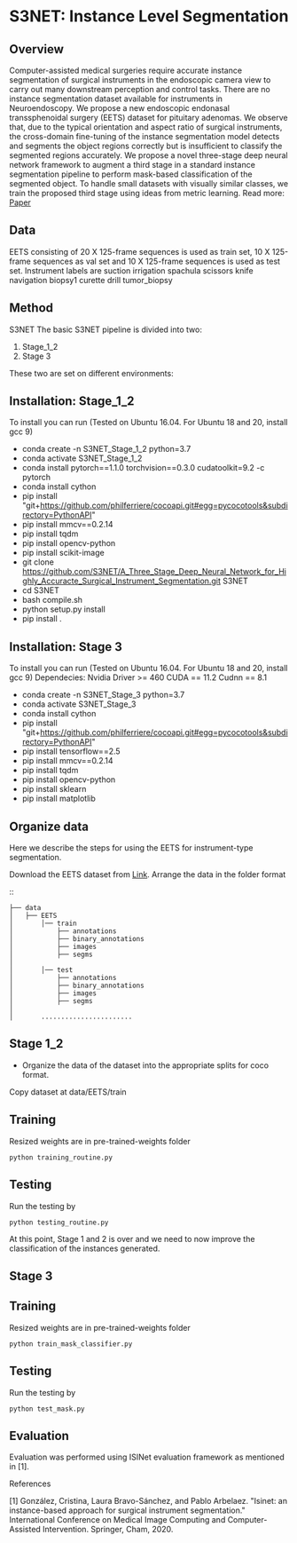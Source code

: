 
S3NET: Instance Level Segmentation
===========================================

Overview
--------
Computer-assisted medical surgeries require accurate instance segmentation of surgical instruments in the endoscopic camera view to carry out many downstream perception and control tasks. There are no instance segmentation dataset available for instruments in Neuroendoscopy. We propose a new endoscopic endonasal transsphenoidal surgery (EETS) dataset for pituitary adenomas. We observe that, due to the typical orientation and aspect ratio of surgical instruments, the cross-domain fine-tuning of the instance segmentation model detects and segments the object regions correctly but is insufficient to classify the segmented regions accurately. 
We propose a novel three-stage deep neural network framework to augment a third stage in a standard instance segmentation pipeline to perform mask-based classification of the segmented object. To handle small datasets with visually similar classes, we train the proposed third stage using ideas from metric learning.
Read more: [Paper]()

Data
----
EETS consisting of 20 X 125-frame sequences is used as train set, 10 X 125-frame sequences as val set and 10 X 125-frame sequences is used as test set.
Instrument labels are 
suction
irrigation
spachula
scissors
knife
navigation
biopsy1
curette
drill
tumor_biopsy


Method
------
S3NET
The basic S3NET pipeline is divided into two:
1) Stage_1_2
3) Stage 3

These two are set on different environments:

Installation: Stage_1_2
------------
To install you can run
(Tested on Ubuntu 16.04. For Ubuntu 18 and 20, install gcc 9)

* conda create -n S3NET_Stage_1_2 python=3.7
* conda activate S3NET_Stage_1_2
* conda install pytorch==1.1.0 torchvision==0.3.0 cudatoolkit=9.2 -c pytorch
* conda install cython
* pip install "git+https://github.com/philferriere/cocoapi.git#egg=pycocotools&subdirectory=PythonAPI"
* pip install mmcv==0.2.14
* pip install tqdm
* pip install opencv-python
* pip install scikit-image
* git clone https://github.com/S3NET/A_Three_Stage_Deep_Neural_Network_for_Highly_Accuracte_Surgical_Instrument_Segmentation.git S3NET
* cd S3NET
* bash compile.sh
* python setup.py install
* pip install .

Installation: Stage 3
------------
To install you can run
(Tested on Ubuntu 16.04. For Ubuntu 18 and 20, install gcc 9)
Dependecies:
Nvidia Driver >= 460
CUDA == 11.2
Cudnn == 8.1

* conda create -n S3NET_Stage_3 python=3.7
* conda activate S3NET_Stage_3
* conda install cython
* pip install "git+https://github.com/philferriere/cocoapi.git#egg=pycocotools&subdirectory=PythonAPI"
* pip install tensorflow==2.5
* pip install mmcv==0.2.14
* pip install tqdm
* pip install opencv-python
* pip install sklearn
* pip install matplotlib


Organize data
----------

Here we describe the steps for using the EETS for instrument-type segmentation.

Download the EETS dataset from [Link](https://drive.google.com/drive/folders/18_w_-aLx55XHfqP1fAlbKNksAaJ45_xm?usp=sharing>). Arrange the data in the folder format

::

    ├── data
    │   ├── EETS
    │       │── train
    │           ├── annotations
    │           ├── binary_annotations
    │           ├── images
    │           ├── segms
	│
    │   	│── test
    │           ├── annotations
    │           ├── binary_annotations
    │           ├── images
    │           ├── segms
	│
    │       .......................

		
Stage 1_2
------------------------------

- Organize the data of the dataset into the appropriate splits for coco format.

Copy dataset at data/EETS/train

Training
---------------
Resized weights are in pre-trained-weights folder

``python training_routine.py``

Testing
----------
Run the testing by 

``python testing_routine.py``

At this point, Stage 1 and 2 is over and we need to now improve the classification of the instances generated.

Stage 3
----------

Training
---------------
Resized weights are in pre-trained-weights folder

``python train_mask_classifier.py``

Testing
----------
Run the testing by 

``python test_mask.py``


Evaluation
----------

Evaluation was performed using ISINet evaluation framework as mentioned in [1].


References

[1] González, Cristina, Laura Bravo-Sánchez, and Pablo Arbelaez. "Isinet: an instance-based approach for surgical instrument segmentation." International Conference on Medical Image Computing and Computer-Assisted Intervention. Springer, Cham, 2020.
